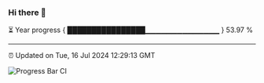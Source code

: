 ### Hi there 👋

⏳ Year progress { ████████████████▁▁▁▁▁▁▁▁▁▁▁▁▁▁ } 53.97 %

---

⏰ Updated on Tue, 16 Jul 2024 12:29:13 GMT

![Progress Bar CI](https://github.com/liununu/liununu/workflows/Progress%20Bar%20CI/badge.svg)
